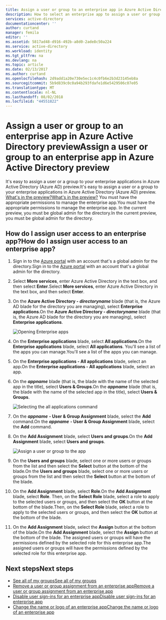 ```yaml
---
title: Assign a user or group to an enterprise app in Azure Active Directory preview | Microsoft Docs
description: How to select an enterprise app to assign a user or group to it in Azure Active Directory
services: active-directory
documentationcenter: ''
author: curtand
manager: femila
editor: ''
ms.assetid: 5817ad48-d916-492b-a8d0-2ade8c50a224
ms.service: active-directory
ms.workload: identity
ms.tgt_pltfrm: na
ms.devlang: na
ms.topic: article
ms.date: 02/13/2017
ms.author: curtand
ms.openlocfilehash: 2d9add1a20e730e5ec1c4c0fb6e2b3d23145eb8a
ms.sourcegitcommit: 5b9d839c0c0a94b293fdafe1d6e5429506c07e05
ms.translationtype: MT
ms.contentlocale: nl-NL
ms.lasthandoff: 08/02/2018
ms.locfileid: "44551822"
---
```

# <a name="assign-a-user-or-group-to-an-enterprise-app-in-azure-active-directory-preview"></a><span data-ttu-id="f3397-103">Assign a user or group to an enterprise app in Azure Active Directory preview</span><span class="sxs-lookup"><span data-stu-id="f3397-103">Assign a user or group to an enterprise app in Azure Active Directory preview</span></span>
<span data-ttu-id="f3397-104">It's easy to assign a user or a group to your enterprise applications in Azure Active Directory (Azure AD) preview.</span><span class="sxs-lookup"><span data-stu-id="f3397-104">It's easy to assign a user or a group to your enterprise applications in Azure Active Directory (Azure AD) preview.</span></span> [<span data-ttu-id="f3397-105">What's in the preview?</span><span class="sxs-lookup"><span data-stu-id="f3397-105">What's in the preview?</span></span>](active-directory-preview-explainer.md) <span data-ttu-id="f3397-106">You must have the appropriate permissions to manage the enterprise app.</span><span class="sxs-lookup"><span data-stu-id="f3397-106">You must have the appropriate permissions to manage the enterprise app.</span></span> <span data-ttu-id="f3397-107">In the current preview, you must be global admin for the directory.</span><span class="sxs-lookup"><span data-stu-id="f3397-107">In the current preview, you must be global admin for the directory.</span></span>

## <a name="how-do-i-assign-user-access-to-an-enterprise-app"></a><span data-ttu-id="f3397-108">How do I assign user access to an enterprise app?</span><span class="sxs-lookup"><span data-stu-id="f3397-108">How do I assign user access to an enterprise app?</span></span>
1. <span data-ttu-id="f3397-109">Sign in to the [Azure portal](https://portal.azure.com) with an account that's a global admin for the directory.</span><span class="sxs-lookup"><span data-stu-id="f3397-109">Sign in to the [Azure portal](https://portal.azure.com) with an account that's a global admin for the directory.</span></span>
2. <span data-ttu-id="f3397-110">Select **More services**, enter Azure Active Directory in the text box, and then select **Enter**.</span><span class="sxs-lookup"><span data-stu-id="f3397-110">Select **More services**, enter Azure Active Directory in the text box, and then select **Enter**.</span></span>
3. <span data-ttu-id="f3397-111">On the **Azure Active Directory - *directoryname*** blade (that is, the Azure AD blade for the directory you are managing), select **Enterprise applications**.</span><span class="sxs-lookup"><span data-stu-id="f3397-111">On the **Azure Active Directory - *directoryname*** blade (that is, the Azure AD blade for the directory you are managing), select **Enterprise applications**.</span></span>

    ![Opening Enterprise apps](https://docstestmedia1.blob.core.windows.net/azure-media/articles/active-directory/media/active-directory-coreapps-assign-user-azure-portal/open-enterprise-apps.png)
4. <span data-ttu-id="f3397-113">On the **Enterprise applications** blade, select **All applications**.</span><span class="sxs-lookup"><span data-stu-id="f3397-113">On the **Enterprise applications** blade, select **All applications**.</span></span> <span data-ttu-id="f3397-114">You'll see a list of the apps you can manage.</span><span class="sxs-lookup"><span data-stu-id="f3397-114">You'll see a list of the apps you can manage.</span></span>
5. <span data-ttu-id="f3397-115">On the **Enterprise applications - All applications** blade, select an app.</span><span class="sxs-lookup"><span data-stu-id="f3397-115">On the **Enterprise applications - All applications** blade, select an app.</span></span>
6. <span data-ttu-id="f3397-116">On the ***appname*** blade (that is, the blade with the name of the selected app in the title), select **Users & Groups**.</span><span class="sxs-lookup"><span data-stu-id="f3397-116">On the ***appname*** blade (that is, the blade with the name of the selected app in the title), select **Users & Groups**.</span></span>

    ![Selecting the all applications command](https://docstestmedia1.blob.core.windows.net/azure-media/articles/active-directory/media/active-directory-coreapps-assign-user-azure-portal/select-app-users.png)
7. <span data-ttu-id="f3397-118">On the ***appname*** **- User & Group Assignment** blade, select the **Add** command.</span><span class="sxs-lookup"><span data-stu-id="f3397-118">On the ***appname*** **- User & Group Assignment** blade, select the **Add** command.</span></span>
8. <span data-ttu-id="f3397-119">On the **Add Assignment** blade, select **Users and groups**.</span><span class="sxs-lookup"><span data-stu-id="f3397-119">On the **Add Assignment** blade, select **Users and groups**.</span></span>

    ![Assign a user or group to the app](https://docstestmedia1.blob.core.windows.net/azure-media/articles/active-directory/media/active-directory-coreapps-assign-user-azure-portal/assign-users.png)
9. <span data-ttu-id="f3397-121">On the **Users and groups** blade, select one or more users or groups from the list and then select the **Select** button at the bottom of the blade.</span><span class="sxs-lookup"><span data-stu-id="f3397-121">On the **Users and groups** blade, select one or more users or groups from the list and then select the **Select** button at the bottom of the blade.</span></span>
10. <span data-ttu-id="f3397-122">On the **Add Assignment** blade, select **Role**.</span><span class="sxs-lookup"><span data-stu-id="f3397-122">On the **Add Assignment** blade, select **Role**.</span></span> <span data-ttu-id="f3397-123">Then, on the **Select Role** blade, select a role to apply to the selected users or groups, and then select the **OK** button at the bottom of the blade.</span><span class="sxs-lookup"><span data-stu-id="f3397-123">Then, on the **Select Role** blade, select a role to apply to the selected users or groups, and then select the **OK** button at the bottom of the blade.</span></span>
11. <span data-ttu-id="f3397-124">On the **Add Assignment** blade, select the **Assign** button at the bottom of the blade.</span><span class="sxs-lookup"><span data-stu-id="f3397-124">On the **Add Assignment** blade, select the **Assign** button at the bottom of the blade.</span></span> <span data-ttu-id="f3397-125">The assigned users or groups will have the permissions defined by the selected role for this enterprise app.</span><span class="sxs-lookup"><span data-stu-id="f3397-125">The assigned users or groups will have the permissions defined by the selected role for this enterprise app.</span></span>

## <a name="next-steps"></a><span data-ttu-id="f3397-126">Next steps</span><span class="sxs-lookup"><span data-stu-id="f3397-126">Next steps</span></span>
* [<span data-ttu-id="f3397-127">See all of my groups</span><span class="sxs-lookup"><span data-stu-id="f3397-127">See all of my groups</span></span>](active-directory-groups-view-azure-portal.md)
* [<span data-ttu-id="f3397-128">Remove a user or group assignment from an enterprise app</span><span class="sxs-lookup"><span data-stu-id="f3397-128">Remove a user or group assignment from an enterprise app</span></span>](active-directory-coreapps-remove-assignment-azure-portal.md)
* [<span data-ttu-id="f3397-129">Disable user sign-ins for an enterprise app</span><span class="sxs-lookup"><span data-stu-id="f3397-129">Disable user sign-ins for an enterprise app</span></span>](active-directory-coreapps-disable-app-azure-portal.md)
* [<span data-ttu-id="f3397-130">Change the name or logo of an enterprise app</span><span class="sxs-lookup"><span data-stu-id="f3397-130">Change the name or logo of an enterprise app</span></span>](active-directory-coreapps-change-app-logo-user-azure-portal.md)



